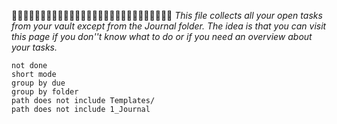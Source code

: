 🚧🚧🚧🚧🚧🚧🚧🚧🚧🚧🚧🚧🚧🚧🚧🚧🚧🚧🚧🚧🚧🚧🚧🚧🚧🚧🚧🚧
*This file collects all your open tasks from your vault except from the Journal folder. The idea is that you can visit this page if you don''t know what to do or if you need an overview about your tasks.*

```tasks
not done
short mode
group by due
group by folder
path does not include Templates/
path does not include 1_Journal
```
